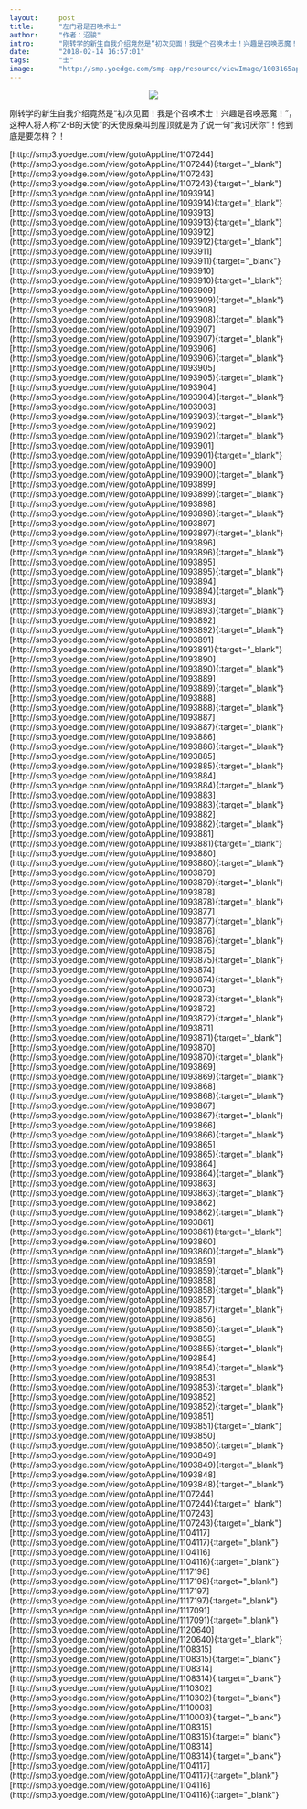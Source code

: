 ```yaml
---
layout:     post
title:      "左门君是召唤术士"
author:     "作者：沼骏"
intro:      "刚转学的新生自我介绍竟然是“初次见面！我是个召唤术士！兴趣是召唤恶魔！”，这种人将人称“2-B的天使”的天使原桑叫到屋顶就是为了说一句“我讨厌你”！他到底是要怎样？！"
date:       "2018-02-14 16:57:01"
tags:       "士"
image:      "http://smp.yoedge.com/smp-app/resource/viewImage/1003165appline.png"
---
```

<div style="text-align: center">
<p><img src="http://smp.yoedge.com/smp-app/resource/viewImage/1003165appline.png"/></p>
</div>
<p class="post-meta">
<span>刚转学的新生自我介绍竟然是“初次见面！我是个召唤术士！兴趣是召唤恶魔！”，这种人将人称“2-B的天使”的天使原桑叫到屋顶就是为了说一句“我讨厌你”！他到底是要怎样？！</span>
</p>
[http://smp3.yoedge.com/view/gotoAppLine/1107244](http://smp3.yoedge.com/view/gotoAppLine/1107244){:target="_blank"}
[http://smp3.yoedge.com/view/gotoAppLine/1107243](http://smp3.yoedge.com/view/gotoAppLine/1107243){:target="_blank"}
[http://smp3.yoedge.com/view/gotoAppLine/1093914](http://smp3.yoedge.com/view/gotoAppLine/1093914){:target="_blank"}
[http://smp3.yoedge.com/view/gotoAppLine/1093913](http://smp3.yoedge.com/view/gotoAppLine/1093913){:target="_blank"}
[http://smp3.yoedge.com/view/gotoAppLine/1093912](http://smp3.yoedge.com/view/gotoAppLine/1093912){:target="_blank"}
[http://smp3.yoedge.com/view/gotoAppLine/1093911](http://smp3.yoedge.com/view/gotoAppLine/1093911){:target="_blank"}
[http://smp3.yoedge.com/view/gotoAppLine/1093910](http://smp3.yoedge.com/view/gotoAppLine/1093910){:target="_blank"}
[http://smp3.yoedge.com/view/gotoAppLine/1093909](http://smp3.yoedge.com/view/gotoAppLine/1093909){:target="_blank"}
[http://smp3.yoedge.com/view/gotoAppLine/1093908](http://smp3.yoedge.com/view/gotoAppLine/1093908){:target="_blank"}
[http://smp3.yoedge.com/view/gotoAppLine/1093907](http://smp3.yoedge.com/view/gotoAppLine/1093907){:target="_blank"}
[http://smp3.yoedge.com/view/gotoAppLine/1093906](http://smp3.yoedge.com/view/gotoAppLine/1093906){:target="_blank"}
[http://smp3.yoedge.com/view/gotoAppLine/1093905](http://smp3.yoedge.com/view/gotoAppLine/1093905){:target="_blank"}
[http://smp3.yoedge.com/view/gotoAppLine/1093904](http://smp3.yoedge.com/view/gotoAppLine/1093904){:target="_blank"}
[http://smp3.yoedge.com/view/gotoAppLine/1093903](http://smp3.yoedge.com/view/gotoAppLine/1093903){:target="_blank"}
[http://smp3.yoedge.com/view/gotoAppLine/1093902](http://smp3.yoedge.com/view/gotoAppLine/1093902){:target="_blank"}
[http://smp3.yoedge.com/view/gotoAppLine/1093901](http://smp3.yoedge.com/view/gotoAppLine/1093901){:target="_blank"}
[http://smp3.yoedge.com/view/gotoAppLine/1093900](http://smp3.yoedge.com/view/gotoAppLine/1093900){:target="_blank"}
[http://smp3.yoedge.com/view/gotoAppLine/1093899](http://smp3.yoedge.com/view/gotoAppLine/1093899){:target="_blank"}
[http://smp3.yoedge.com/view/gotoAppLine/1093898](http://smp3.yoedge.com/view/gotoAppLine/1093898){:target="_blank"}
[http://smp3.yoedge.com/view/gotoAppLine/1093897](http://smp3.yoedge.com/view/gotoAppLine/1093897){:target="_blank"}
[http://smp3.yoedge.com/view/gotoAppLine/1093896](http://smp3.yoedge.com/view/gotoAppLine/1093896){:target="_blank"}
[http://smp3.yoedge.com/view/gotoAppLine/1093895](http://smp3.yoedge.com/view/gotoAppLine/1093895){:target="_blank"}
[http://smp3.yoedge.com/view/gotoAppLine/1093894](http://smp3.yoedge.com/view/gotoAppLine/1093894){:target="_blank"}
[http://smp3.yoedge.com/view/gotoAppLine/1093893](http://smp3.yoedge.com/view/gotoAppLine/1093893){:target="_blank"}
[http://smp3.yoedge.com/view/gotoAppLine/1093892](http://smp3.yoedge.com/view/gotoAppLine/1093892){:target="_blank"}
[http://smp3.yoedge.com/view/gotoAppLine/1093891](http://smp3.yoedge.com/view/gotoAppLine/1093891){:target="_blank"}
[http://smp3.yoedge.com/view/gotoAppLine/1093890](http://smp3.yoedge.com/view/gotoAppLine/1093890){:target="_blank"}
[http://smp3.yoedge.com/view/gotoAppLine/1093889](http://smp3.yoedge.com/view/gotoAppLine/1093889){:target="_blank"}
[http://smp3.yoedge.com/view/gotoAppLine/1093888](http://smp3.yoedge.com/view/gotoAppLine/1093888){:target="_blank"}
[http://smp3.yoedge.com/view/gotoAppLine/1093887](http://smp3.yoedge.com/view/gotoAppLine/1093887){:target="_blank"}
[http://smp3.yoedge.com/view/gotoAppLine/1093886](http://smp3.yoedge.com/view/gotoAppLine/1093886){:target="_blank"}
[http://smp3.yoedge.com/view/gotoAppLine/1093885](http://smp3.yoedge.com/view/gotoAppLine/1093885){:target="_blank"}
[http://smp3.yoedge.com/view/gotoAppLine/1093884](http://smp3.yoedge.com/view/gotoAppLine/1093884){:target="_blank"}
[http://smp3.yoedge.com/view/gotoAppLine/1093883](http://smp3.yoedge.com/view/gotoAppLine/1093883){:target="_blank"}
[http://smp3.yoedge.com/view/gotoAppLine/1093882](http://smp3.yoedge.com/view/gotoAppLine/1093882){:target="_blank"}
[http://smp3.yoedge.com/view/gotoAppLine/1093881](http://smp3.yoedge.com/view/gotoAppLine/1093881){:target="_blank"}
[http://smp3.yoedge.com/view/gotoAppLine/1093880](http://smp3.yoedge.com/view/gotoAppLine/1093880){:target="_blank"}
[http://smp3.yoedge.com/view/gotoAppLine/1093879](http://smp3.yoedge.com/view/gotoAppLine/1093879){:target="_blank"}
[http://smp3.yoedge.com/view/gotoAppLine/1093878](http://smp3.yoedge.com/view/gotoAppLine/1093878){:target="_blank"}
[http://smp3.yoedge.com/view/gotoAppLine/1093877](http://smp3.yoedge.com/view/gotoAppLine/1093877){:target="_blank"}
[http://smp3.yoedge.com/view/gotoAppLine/1093876](http://smp3.yoedge.com/view/gotoAppLine/1093876){:target="_blank"}
[http://smp3.yoedge.com/view/gotoAppLine/1093875](http://smp3.yoedge.com/view/gotoAppLine/1093875){:target="_blank"}
[http://smp3.yoedge.com/view/gotoAppLine/1093874](http://smp3.yoedge.com/view/gotoAppLine/1093874){:target="_blank"}
[http://smp3.yoedge.com/view/gotoAppLine/1093873](http://smp3.yoedge.com/view/gotoAppLine/1093873){:target="_blank"}
[http://smp3.yoedge.com/view/gotoAppLine/1093872](http://smp3.yoedge.com/view/gotoAppLine/1093872){:target="_blank"}
[http://smp3.yoedge.com/view/gotoAppLine/1093871](http://smp3.yoedge.com/view/gotoAppLine/1093871){:target="_blank"}
[http://smp3.yoedge.com/view/gotoAppLine/1093870](http://smp3.yoedge.com/view/gotoAppLine/1093870){:target="_blank"}
[http://smp3.yoedge.com/view/gotoAppLine/1093869](http://smp3.yoedge.com/view/gotoAppLine/1093869){:target="_blank"}
[http://smp3.yoedge.com/view/gotoAppLine/1093868](http://smp3.yoedge.com/view/gotoAppLine/1093868){:target="_blank"}
[http://smp3.yoedge.com/view/gotoAppLine/1093867](http://smp3.yoedge.com/view/gotoAppLine/1093867){:target="_blank"}
[http://smp3.yoedge.com/view/gotoAppLine/1093866](http://smp3.yoedge.com/view/gotoAppLine/1093866){:target="_blank"}
[http://smp3.yoedge.com/view/gotoAppLine/1093865](http://smp3.yoedge.com/view/gotoAppLine/1093865){:target="_blank"}
[http://smp3.yoedge.com/view/gotoAppLine/1093864](http://smp3.yoedge.com/view/gotoAppLine/1093864){:target="_blank"}
[http://smp3.yoedge.com/view/gotoAppLine/1093863](http://smp3.yoedge.com/view/gotoAppLine/1093863){:target="_blank"}
[http://smp3.yoedge.com/view/gotoAppLine/1093862](http://smp3.yoedge.com/view/gotoAppLine/1093862){:target="_blank"}
[http://smp3.yoedge.com/view/gotoAppLine/1093861](http://smp3.yoedge.com/view/gotoAppLine/1093861){:target="_blank"}
[http://smp3.yoedge.com/view/gotoAppLine/1093860](http://smp3.yoedge.com/view/gotoAppLine/1093860){:target="_blank"}
[http://smp3.yoedge.com/view/gotoAppLine/1093859](http://smp3.yoedge.com/view/gotoAppLine/1093859){:target="_blank"}
[http://smp3.yoedge.com/view/gotoAppLine/1093858](http://smp3.yoedge.com/view/gotoAppLine/1093858){:target="_blank"}
[http://smp3.yoedge.com/view/gotoAppLine/1093857](http://smp3.yoedge.com/view/gotoAppLine/1093857){:target="_blank"}
[http://smp3.yoedge.com/view/gotoAppLine/1093856](http://smp3.yoedge.com/view/gotoAppLine/1093856){:target="_blank"}
[http://smp3.yoedge.com/view/gotoAppLine/1093855](http://smp3.yoedge.com/view/gotoAppLine/1093855){:target="_blank"}
[http://smp3.yoedge.com/view/gotoAppLine/1093854](http://smp3.yoedge.com/view/gotoAppLine/1093854){:target="_blank"}
[http://smp3.yoedge.com/view/gotoAppLine/1093853](http://smp3.yoedge.com/view/gotoAppLine/1093853){:target="_blank"}
[http://smp3.yoedge.com/view/gotoAppLine/1093852](http://smp3.yoedge.com/view/gotoAppLine/1093852){:target="_blank"}
[http://smp3.yoedge.com/view/gotoAppLine/1093851](http://smp3.yoedge.com/view/gotoAppLine/1093851){:target="_blank"}
[http://smp3.yoedge.com/view/gotoAppLine/1093850](http://smp3.yoedge.com/view/gotoAppLine/1093850){:target="_blank"}
[http://smp3.yoedge.com/view/gotoAppLine/1093849](http://smp3.yoedge.com/view/gotoAppLine/1093849){:target="_blank"}
[http://smp3.yoedge.com/view/gotoAppLine/1093848](http://smp3.yoedge.com/view/gotoAppLine/1093848){:target="_blank"}
[http://smp3.yoedge.com/view/gotoAppLine/1107244](http://smp3.yoedge.com/view/gotoAppLine/1107244){:target="_blank"}
[http://smp3.yoedge.com/view/gotoAppLine/1107243](http://smp3.yoedge.com/view/gotoAppLine/1107243){:target="_blank"}
[http://smp3.yoedge.com/view/gotoAppLine/1104117](http://smp3.yoedge.com/view/gotoAppLine/1104117){:target="_blank"}
[http://smp3.yoedge.com/view/gotoAppLine/1104116](http://smp3.yoedge.com/view/gotoAppLine/1104116){:target="_blank"}
[http://smp3.yoedge.com/view/gotoAppLine/1117198](http://smp3.yoedge.com/view/gotoAppLine/1117198){:target="_blank"}
[http://smp3.yoedge.com/view/gotoAppLine/1117197](http://smp3.yoedge.com/view/gotoAppLine/1117197){:target="_blank"}
[http://smp3.yoedge.com/view/gotoAppLine/1117091](http://smp3.yoedge.com/view/gotoAppLine/1117091){:target="_blank"}
[http://smp3.yoedge.com/view/gotoAppLine/1120640](http://smp3.yoedge.com/view/gotoAppLine/1120640){:target="_blank"}
[http://smp3.yoedge.com/view/gotoAppLine/1108315](http://smp3.yoedge.com/view/gotoAppLine/1108315){:target="_blank"}
[http://smp3.yoedge.com/view/gotoAppLine/1108314](http://smp3.yoedge.com/view/gotoAppLine/1108314){:target="_blank"}
[http://smp3.yoedge.com/view/gotoAppLine/1110302](http://smp3.yoedge.com/view/gotoAppLine/1110302){:target="_blank"}
[http://smp3.yoedge.com/view/gotoAppLine/1110003](http://smp3.yoedge.com/view/gotoAppLine/1110003){:target="_blank"}
[http://smp3.yoedge.com/view/gotoAppLine/1108315](http://smp3.yoedge.com/view/gotoAppLine/1108315){:target="_blank"}
[http://smp3.yoedge.com/view/gotoAppLine/1108314](http://smp3.yoedge.com/view/gotoAppLine/1108314){:target="_blank"}
[http://smp3.yoedge.com/view/gotoAppLine/1104117](http://smp3.yoedge.com/view/gotoAppLine/1104117){:target="_blank"}
[http://smp3.yoedge.com/view/gotoAppLine/1104116](http://smp3.yoedge.com/view/gotoAppLine/1104116){:target="_blank"}


